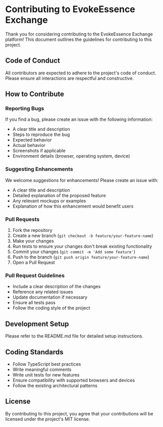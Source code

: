 # Contributing to EvokeEssence Exchange

Thank you for considering contributing to the EvokeEssence Exchange platform! This document outlines the guidelines for contributing to this project.

## Code of Conduct

All contributors are expected to adhere to the project's code of conduct. Please ensure all interactions are respectful and constructive.

## How to Contribute

### Reporting Bugs

If you find a bug, please create an issue with the following information:
- A clear title and description
- Steps to reproduce the bug
- Expected behavior
- Actual behavior
- Screenshots if applicable
- Environment details (browser, operating system, device)

### Suggesting Enhancements

We welcome suggestions for enhancements! Please create an issue with:
- A clear title and description
- Detailed explanation of the proposed feature
- Any relevant mockups or examples
- Explanation of how this enhancement would benefit users

### Pull Requests

1. Fork the repository
2. Create a new branch (`git checkout -b feature/your-feature-name`)
3. Make your changes
4. Run tests to ensure your changes don't break existing functionality
5. Commit your changes (`git commit -m 'Add some feature'`)
6. Push to the branch (`git push origin feature/your-feature-name`)
7. Open a Pull Request

### Pull Request Guidelines

- Include a clear description of the changes
- Reference any related issues
- Update documentation if necessary
- Ensure all tests pass
- Follow the coding style of the project

## Development Setup

Please refer to the README.md file for detailed setup instructions.

## Coding Standards

- Follow TypeScript best practices
- Write meaningful comments
- Write unit tests for new features
- Ensure compatibility with supported browsers and devices
- Follow the existing architectural patterns

## License

By contributing to this project, you agree that your contributions will be licensed under the project's MIT license.